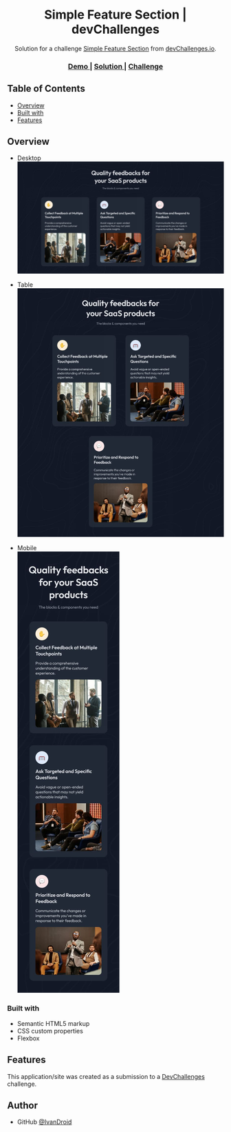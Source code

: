 <h1 align="center">Simple Feature Section | devChallenges</h1>

<div align="center">
   Solution for a challenge <a href="https://devchallenges.io/challenge/simple-feature-section-challenge" target="_blank">Simple Feature Section</a> from <a href="http://devchallenges.io" target="_blank">devChallenges.io</a>.
</div>

<div align="center">
  <h3>
    <a href="https://ivancs719.github.io/simple-feature-section-master">
      Demo
    </a>
    <span> | </span>
    <a href="https://github.com/IvanCS719/simple-feature-section-master">
      Solution
    </a>
    <span> | </span>
    <a href="https://devchallenges.io/challenge/simple-feature-section-challenge">
      Challenge
    </a>
  </h3>
</div>

<!-- TABLE OF CONTENTS -->

## Table of Contents

- [Overview](#overview)
- [Built with](#built-with)
- [Features](#features)

<!-- OVERVIEW -->

## Overview

- Desktop
![screenshot](https://github.com/IvanCS719/simple-feature-section-master/blob/main/design/Desktop_1350px.jpg?raw=true)

- Table
![screenshot](https://github.com/IvanCS719/simple-feature-section-master/blob/main/design/Tablet_1024px.jpg?raw=true)

- Mobile<br>
![screenshot](https://github.com/IvanCS719/simple-feature-section-master/blob/main/design/Mobile_412px.jpg?raw=true)

### Built with

- Semantic HTML5 markup
- CSS custom properties
- Flexbox

## Features

This application/site was created as a submission to a [DevChallenges](https://devchallenges.io/challenges-dashboard) challenge.

## Author

- GitHub [@IvanDroid](https://github.com/IvanCS719)
